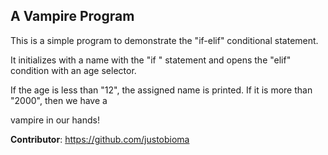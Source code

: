## A Vampire Program

This is a simple program to demonstrate the "if-elif" conditional statement.

It initializes with a name with the "if " statement and opens the "elif" condition with an  age selector.

If the age is less than "12", the assigned name is printed. If it is more than "2000", then we have a 

vampire in our hands!





**Contributor**:  https://github.com/justobioma